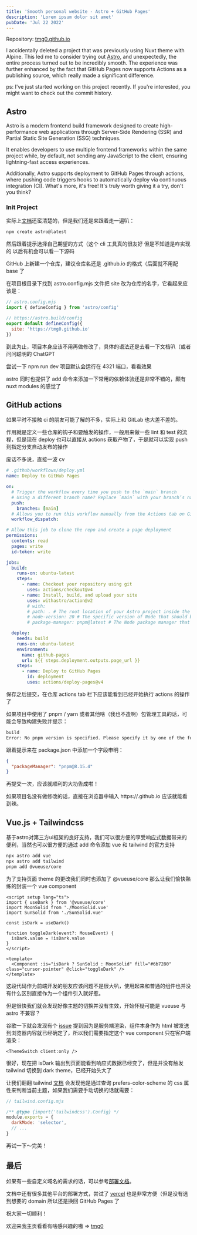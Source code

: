 ```yaml
---
title: 'Smooth personal website - Astro + GitHub Pages'
description: 'Lorem ipsum dolor sit amet'
pubDate: 'Jul 22 2022'
---
```


Repository: [tmg0.github.io](https://github.com/tmg0/tmg0.github.io)

I accidentally deleted a project that was previously using Nuxt theme with Alpine. This led me to consider trying out [Astro](https://astro.build/), and unexpectedly, the entire process turned out to be incredibly smooth. The experience was further enhanced by the fact that GitHub Pages now supports Actions as a publishing source, which really made a significant difference.

ps: I've just started working on this project recently. If you're interested, you might want to check out the commit history.

## Astro

Astro is a modern frontend build framework designed to create high-performance web applications through Server-Side Rendering (SSR) and Partial Static Site Generation (SSG) techniques.

It enables developers to use multiple frontend frameworks within the same project while, by default, not sending any JavaScript to the client, ensuring lightning-fast access experiences.

Additionally, Astro supports deployment to GitHub Pages through actions, where pushing code triggers hooks to automatically deploy via continuous integration (CI). What's more, it's free! It's truly worth giving it a try, don't you think?

### Init Project

实际上[文档](https://docs.astro.build/en/install/auto/)还蛮清楚的，但是我们还是来跟着走一遍叭：

```bash
npm create astro@latest
```

然后跟着提示选择自己期望的方式（这个 cli 工具真的很友好 但是不知道是咋实现的 以后有机会可以看一下源码

GitHub 上新建一个仓库，建议仓库名还是 <username>.github.io 的格式（后面就不用配 base 了

在项目根目录下找到 astro.config.mjs 文件把 site 改为仓库的名字，它看起来应该是：

```jsx
// astro.config.mjs
import { defineConfig } from 'astro/config'

// https://astro.build/config
export default defineConfig({
  site: 'https://tmg0.github.io'
})
```

到此为止，项目本身应该不用再做修改了，具体的语法还是去看一下文档叭（或者问问聪明的 ChatGPT

尝试一下 npm run dev 项目默认会运行在 4321 端口，看看效果

astro 同时也提供了 add 命令来添加一下常用的依赖体验还是非常不错的，颇有 nuxt modules 的感觉了

## GitHub actions

如果平时不接触 ci 的朋友可能了解的不多，实际上和 GitLab 也大差不差的。

作用就是定义一些仓库的钩子和要触发的操作，一般用来做一些 lint 和 test 的流程，但是现在 deploy 也可以直接从 actions 获取产物了，于是就可以实现 push 到指定分支自动发布的操作

废话不多说，直接一波 cv

```yaml
# .github/workflows/deploy.yml
name: Deploy to GitHub Pages

on:
  # Trigger the workflow every time you push to the `main` branch
  # Using a different branch name? Replace `main` with your branch’s name
  push:
    branches: [main]
  # Allows you to run this workflow manually from the Actions tab on GitHub.
  workflow_dispatch:

# Allow this job to clone the repo and create a page deployment
permissions:
  contents: read
  pages: write
  id-token: write

jobs:
  build:
    runs-on: ubuntu-latest
    steps:
      - name: Checkout your repository using git
        uses: actions/checkout@v4
      - name: Install, build, and upload your site
        uses: withastro/action@v2
        # with:
        # path: . # The root location of your Astro project inside the repository. (optional)
        # node-version: 20 # The specific version of Node that should be used to build your site. Defaults to 20. (optional)
        # package-manager: pnpm@latest # The Node package manager that should be used to install dependencies and build your site. Automatically detected based on your lockfile. (optional)

  deploy:
    needs: build
    runs-on: ubuntu-latest
    environment:
      name: github-pages
      url: ${{ steps.deployment.outputs.page_url }}
    steps:
      - name: Deploy to GitHub Pages
        id: deployment
        uses: actions/deploy-pages@v4
```

保存之后提交，在仓库 actions tab 栏下应该能看到已经开始执行 actions 的操作了

如果项目中使用了 pnpm / yarn 或者其他啥（我也不造啊）包管理工具的话，可能会导致构建失败并提示：

```bash
build
Error: No pnpm version is specified. Please specify it by one of the following ways: - in the GitHub Action config with the key "version" - in the package.json with the key "packageManager"
```

跟着提示来在 package.json 中添加一个字段申明：

```json
{
  "packageManager": "pnpm@8.15.4"
}
```

再提交一次，应该就顺利的大功告成啦！

如果项目名没有做修改的话，直接在浏览器中输入 https://<username>.github.io 应该就能看到辣。

## Vue.js + Tailwindcss

基于astro对第三方ui框架的良好支持，我们可以很方便的享受响应式数据带来的便利，当然也可以很方便的通过 add 命令添加 vue 和 tailwind 的官方支持

```bash
npx astro add vue
npx astro add tailwind
pnpm add @vueuse/core
```

为了支持页面 theme 的更改我们同时也添加了 @vueuse/core 那么让我们愉快熟练的封装一个 vue component

```vue
<script setup lang="ts">
import { useDark } from '@vueuse/core'
import MoonSolid from './MoonSolid.vue'
import SunSolid from './SunSolid.vue'

const isDark = useDark()

function toggleDark(event?: MouseEvent) {
  isDark.value = !isDark.value
}
</script>

<template>
  <Component :is="isDark ? SunSolid : MoonSolid" fill="#6b7280" class="cursor-pointer" @click="toggleDark" />
</template>
```

这段代码作为前端开发的朋友应该问题不是很大叭，使用起来和普通的组件也并没有什么区别直接作为一个组件引入就好惹。

但是很快我们就会发现好像主题的切换并没有生效，开始怀疑可能是 vueuse 与 astro 不兼容？

谷歌一下就会发现有个 [issue](https://github.com/withastro/astro/issues/6425) 提到因为是服务端渲染，组件本身作为 html 被发送到浏览器内容就已经确定了，所以我们需要指定这个 vue component 只在客户端渲染：

```vue
<ThemeSwitch client:only />
```

很好，现在把 isDark 输出到页面能看到响应式数据已经变了，但是并没有触发 tailwind 切换到 dark theme，已经开始头大了

让我们翻翻 tailwind [文档](https://www.tailwindcss.cn/docs/dark-mode) 会发现他是通过查询 prefers-color-scheme 的 css 属性来判断当前主题，如果我们需要手动切换的话就需要：

```js
// tailwind.config.mjs

/** @type {import('tailwindcss').Config} */
module.exports = {
  darkMode: 'selector',
  // ...
}
```

再试一下～完美！

## 最后

如果有一些自定义域名的需求的话，可以参考[部署文档](https://docs.astro.build/en/guides/deploy/github/)。

文档中还有很多其他平台的部署方式，尝试了 [vercel](https://docs.astro.build/en/guides/deploy/vercel/) 也是非常方便（但是没有选到想要的 domain 所以还是换回 GitHub Pages 了

祝大家一切顺利！

欢迎来我主页看看有啥感兴趣的嗷 ⇒ [tmg0](https://github.com/tmg0)
